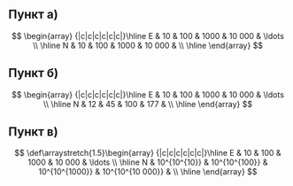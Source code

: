 ## Пункт а)

$$ \begin{array} {|c|c|c|c|c|c|}\hline E & 10 & 100 & 1000 & 10 000 & \ldots \\ \hline N & 10 & 100 & 1000 & 10 000 &  \\ \hline  \end{array} $$

## Пункт б)

$$ \begin{array} {|c|c|c|c|c|c|}\hline E & 10 & 100 & 1000 & 10 000 & \ldots \\ \hline N & 12 & 45 & 100 & 177 &  \\ \hline  \end{array} $$

## Пункт в)

$$	\def\arraystretch{1.5}\begin{array} {|c|c|c|c|c|c|}\hline E & 10 & 100 & 1000 & 10 000 & \ldots \\ \hline N & 10^{10^{10}} & 10^{10^{100}} & 10^{10^{1000}} & 10^{10^{10 000}} &  \\ \hline  \end{array} $$